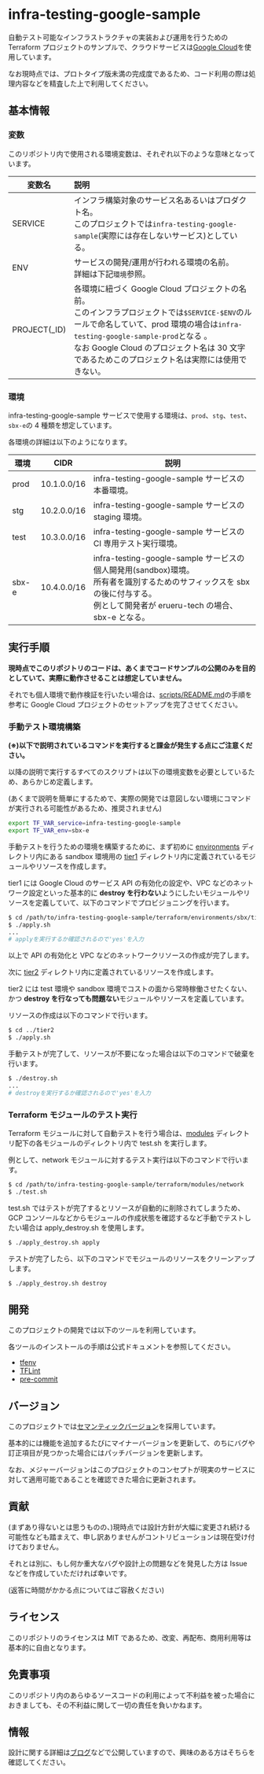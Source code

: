 # infra-testing-google-sample

自動テスト可能なインフラストラクチャの実装および運用を行うための Terraform プロジェクトのサンプルで、クラウドサービスは[Google Cloud](https://cloud.google.com/free/?utm_source=google&utm_medium=cpc&utm_campaign=japac-JP-all-ja-dr-BKWS-all-core-trial-EXA-dr-1605216&utm_content=text-ad-none-none-DEV_c-CRE_602341359562-ADGP_Hybrid+%7C+BKWS+-+EXA+%7C+Txt+~+GCP_General_core+brand_main-KWID_43700071566406795-kwd-6458750523&userloc_1009501-network_g&utm_term=KW_google+cloud&gad_source=1&gclid=CjwKCAiAloavBhBOEiwAbtAJO95rgNb1GPBj0MeixreE8ai1B6rNLDGW4UV8UtVtN5F1kLGx_KoYvRoCYfYQAvD_BwE&gclsrc=aw.ds&hl=ja)を使用しています。

なお現時点では、プロトタイプ版未満の完成度であるため、コード利用の際は処理内容などを精査した上で利用してください。

## 基本情報

### 変数

このリポジトリ内で使用される環境変数は、それぞれ以下のような意味となっています。

| 変数名        | 説明                                                                                                                                                                                                                                                                                      |
| ------------- | :---------------------------------------------------------------------------------------------------------------------------------------------------------------------------------------------------------------------------------------------------------------------------------------- |
| SERVICE       | インフラ構築対象のサービス名あるいはプロダクト名。<br/>このプロジェクトでは`infra-testing-google-sample`(実際には存在しないサービス)としている。                                                                                                                                          |
| ENV           | サービスの開発/運用が行われる環境の名前。<br/>詳細は下記`環境`参照。                                                                                                                                                                                                                      |
| PROJECT(\_ID) | 各環境に紐づく Google Cloud プロジェクトの名前。<br/>このインフラプロジェクトでは`$SERVICE-$ENV`のルールで命名していて、prod 環境の場合は`infra-testing-google-sample-prod`となる 。<br/>なお Google Cloud のプロジェクト名は 30 文字であるためこのプロジェクト名は実際には使用できない。 |

### 環境

infra-testing-google-sample サービスで使用する環境は、`prod`、`stg`、`test`、`sbx-e`の 4 種類を想定しています。

各環境の詳細は以下のようになります。

| 環境  | CIDR        | 説明                                                                                                                                                                                  |
| ----- | ----------- | ------------------------------------------------------------------------------------------------------------------------------------------------------------------------------------- |
| prod  | 10.1.0.0/16 | infra-testing-google-sample サービスの本番環境。<br/>                                                                                                                                 |
| stg   | 10.2.0.0/16 | infra-testing-google-sample サービスの staging 環境。<br/>                                                                                                                            |
| test  | 10.3.0.0/16 | infra-testing-google-sample サービスの CI 専用テスト実行環境。<br/>                                                                                                                   |
| sbx-e | 10.4.0.0/16 | infra-testing-google-sample サービスの個人開発用(sandbox)環境。<br/>所有者を識別するためのサフィックスを sbx の後に付与する。<br/>例として開発者が erueru-tech の場合、sbx-e となる。 |

## 実行手順

**現時点でこのリポジトリのコードは、あくまでコードサンプルの公開のみを目的としていて、実際に動作させることは想定していません。**

それでも個人環境で動作検証を行いたい場合は、[scripts/README.md](./scripts/README.md)の手順を参考に Google Cloud プロジェクトのセットアップを完了させてください。

### 手動テスト環境構築

**(※)以下で説明されているコマンドを実行すると課金が発生する点にご注意ください。**

以降の説明で実行するすべてのスクリプトは以下の環境変数を必要としているため、あらかじめ定義します。

(あくまで説明を簡単にするためで、実際の開発では意図しない環境にコマンドが実行される可能性があるため、推奨されません)

```bash
export TF_VAR_service=infra-testing-google-sample
export TF_VAR_env=sbx-e
```

手動テストを行うための環境を構築するために、まず初めに [environments](./terraform/environments/) ディレクトリ内にある sandbox 環境用の [tier1](./terraform/environments/sbx/tier1/) ディレクトリ内に定義されているモジュールやリソースを作成します。

tier1 には Google Cloud のサービス API の有効化の設定や、VPC などのネットワーク設定といった基本的に **destroy を行わない**ようにしたいモジュールやリソースを定義していて、以下のコマンドでプロビジョニングを行います。

```bash
$ cd /path/to/infra-testing-google-sample/terraform/environments/sbx/tier1
$ ./apply.sh
...
# applyを実行するか確認されるので'yes'を入力
```

以上で API の有効化と VPC などのネットワークリソースの作成が完了します。

次に [tier2](./terraform/environments/sbx/tier2/) ディレクトリ内に定義されているリソースを作成します。

tier2 には test 環境や sandbox 環境でコストの面から常時稼働させたくない、かつ **destroy を行なっても問題ない**モジュールやリソースを定義しています。

リソースの作成は以下のコマンドで行います。

```bash
$ cd ../tier2
$ ./apply.sh
```

手動テストが完了して、リソースが不要になった場合は以下のコマンドで破棄を行います。

```bash
$ ./destroy.sh
...
# destroyを実行するか確認されるので'yes'を入力
```

### Terraform モジュールのテスト実行

Terraform モジュールに対して自動テストを行う場合は、[modules](./terraform/modules/) ディレクトリ配下の各モジュールのディレクトリ内で test.sh を実行します。

例として、network モジュールに対するテスト実行は以下のコマンドで行います。

```bash
$ cd /path/to/infra-testing-google-sample/terraform/modules/network
$ ./test.sh
```

test.sh ではテストが完了するとリソースが自動的に削除されてしまうため、GCP コンソールなどからモジュールの作成状態を確認するなど手動でテストしたい場合は apply_destroy.sh を使用します。

```bash
$ ./apply_destroy.sh apply
```

テストが完了したら、以下のコマンドでモジュールのリソースをクリーンアップします。

```bash
$ ./apply_destroy.sh destroy
```

## 開発

このプロジェクトの開発では以下のツールを利用しています。

各ツールのインストールの手順は公式ドキュメントを参照してください。

- [tfenv](https://github.com/tfutils/tfenv?tab=readme-ov-file#installation)
- [TFLint](https://github.com/terraform-linters/tflint?tab=readme-ov-file#installation)
- [pre-commit](https://pre-commit.com/#install)

## バージョン

このプロジェクトでは[セマンティックバージョン](https://semver.org/lang/ja/)を採用しています。

基本的には機能を追加するたびにマイナーバージョンを更新して、のちにバグや訂正項目が見つかった場合にはパッチバージョンを更新します。

なお、メジャーバージョンはこのプロジェクトのコンセプトが現実のサービスに対して適用可能であることを確認できた場合に更新されます。

## 貢献

(まずあり得ないとは思うものの、)現時点では設計方針が大幅に変更され続ける可能性なども踏まえて、申し訳ありませんがコントリビューションは現在受け付けておりません。

それとは別に、もし何か重大なバグや設計上の問題などを発見した方は Issue などを作成していただければ幸いです。

(返答に時間がかかる点についてはご容赦ください)

## ライセンス

このリポジトリのライセンスは MIT であるため、改変、再配布、商用利用等は基本的に自由となります。

## 免責事項

このリポジトリ内のあらゆるソースコードの利用によって不利益を被った場合におきましても、その不利益に関して一切の責任を負いかねます。

## 情報

設計に関する詳細は[ブログ](https://zenn.dev/erueru_tech)などで公開していますので、興味のある方はそちらを確認してください。
